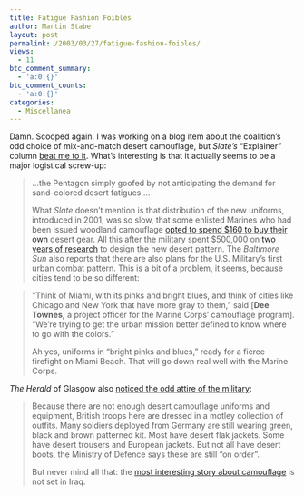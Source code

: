 ```yaml
---
title: Fatigue Fashion Foibles
author: Martin Stabe
layout: post
permalink: /2003/03/27/fatigue-fashion-foibles/
views:
  - 11
btc_comment_summary:
  - 'a:0:{}'
btc_comment_counts:
  - 'a:0:{}'
categories:
  - Miscellanea
---
```

Damn. Scooped again. I was working on a blog item about the coalition&#8217;s odd choice of mix-and-match desert camouflage, but *Slate&#8217;s* &#8220;Explainer&#8221; column <a href="http://slate.msn.com/?id=2080736" target="_top">beat me to it</a>. What&#8217;s interesting is that it actually seems to be a major logistical screw-up:  


> &#8230;the Pentagon simply goofed by not anticipating the demand for sand-colored desert fatigues &#8230; </p>
What *Slate* doesn&#8217;t mention is that distribution of the new uniforms, introduced in 2001, was so slow, that some enlisted Marines who had been issued woodland camouflage <a href="http://www.cjonline.com/stories/032703/com_marines.shtml" target="_top">opted to spend $160 to buy their own</a> desert gear. All this after the military spent $500,000 on <a href="http://www.sunspot.net/news/nationworld/iraq/bal-te.journal21mar21,0,4645280.column?coll=bal-home-headlines" target="_top">two years of research</a> to design the new desert pattern. The *Baltimore Sun* also reports that there are also plans for the U.S. Military&#8217;s first urban combat pattern. This is a bit of a problem, it seems, because cities tend to be so different:  


> &#8220;Think of Miami, with its pinks and bright blues, and think of cities like Chicago and New York that have more gray to them,&#8221; said [**Dee Townes,** a project officer for the Marine Corps&#8217; camouflage program]. &#8220;We&#8217;re trying to get the urban mission better defined to know where to go with the colors.&#8221;</p>
Ah yes, uniforms in &#8220;bright pinks and blues,&#8221; ready for a fierce firefight on Miami Beach. That will go down real well with the Marine Corps. 

*The Herald* of Glasgow also <a href="http://www.theherald.co.uk/news/archive/27-3-19103-0-32-37.html" target="_top">noticed the odd attire of the military</a>:  


> Because there are not enough desert camouflage uniforms and equipment, British troops here are dressed in a motley collection of outfits. Many soldiers deployed from Germany are still wearing green, black and brown patterned kit. Most have desert flak jackets. Some have desert trousers and European jackets. But not all have desert boots, the Ministry of Defence says these are still &#8220;on order&#8221;.</p>
But never mind all that: the <a href="http://www.nytimes.com/2003/03/27/international/asia/27INVI.html" target="_top">most interesting story about camouflage</a> is not set in Iraq.